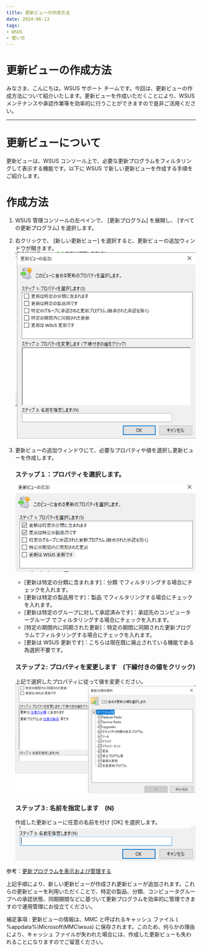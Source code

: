 ```yaml
---
title: 更新ビューの作成方法
date: 2024-06-13
tags:
- WSUS
- 使い方
---
```



# 更新ビューの作成方法  
みなさま、こんにちは。WSUS サポート チームです。今回は、更新ビューの作成方法について紹介いたします。更新ビューを作成いただくことにより、WSUS メンテナンスや承認作業等を効率的に行うことができますので是非ご活用ください。  

---

# 更新ビューについて  
更新ビューは、WSUS コンソール上で、必要な更新プログラムをフィルタリングして表示する機能です。以下に WSUS で新しい更新ビューを作成する手順をご紹介します。  

# 作成方法  
1.  WSUS 管理コンソールの左ペインで、 [更新プログラム] を展開し、 [すべての更新プログラム] を選択します。  
2. 右クリックで、 [新しい更新ビュー] を選択すると、更新ビューの追加ウィンドウが開きます。  
![](2024-06-13_01/2024-06-13_01_1.png) 

3. 更新ビューの追加ウィンドウにて、必要なプロパティや値を選択し更新ビューを作成します。  
   ### ステップ１：プロパティを選択します。 
   ![](2024-06-13_01/2024-06-13_01_2.png)  
    - [更新は特定の分類に含まれます]：分類 でフィルタリングする場合にチェックを入れます。  
    - [更新は特定の製品用です]：製品 でフィルタリングする場合にチェックを入れます。  
    - [更新は特定のグループに対して承認済みです]：承認先のコンピューターグループ でフィルタリングする場合にチェックを入れます。  
    - [特定の期間内に同期された更新]：特定の期間に同期された更新プログラムでフィルタリングする場合にチェックを入れます。  
    - [更新は WSUS 更新です]：こちらは現在既に廃止されている機能である為選択不要です。
 
   ### ステップ２: プロパティを変更します　(下線付きの値をクリック)  
   上記で選択したプロパティに従って値を変更ください。
![](2024-06-13_01/2024-06-13_01_3.png)  
   ### ステップ３: 名前を指定します　(N)  
   作成した更新ビューに任意の名前を付け [OK] を選択します。 
![](2024-06-13_01/2024-06-13_01_4.png)  

参考：[更新プログラムを表示および管理する]([https://learn.microsoft.com/ja-jp/windows-server/administration/windows-server-update-services/manage/viewing-and-managing-updates)  

上記手順により、新しい更新ビューが作成され更新ビューが追加されます。これらの更新ビューを利用いただくことで、特定の製品、分類、コンピュータグループへの承認状態、同期期間などに基づいて更新プログラムを効率的に管理できますので運用管理にお役立てください。  

補足事項 : 更新ビューの情報は、MMC と呼ばれるキャッシュ ファイル ( %appdata%\Microsoft\MMC\wsus) に保存されます。このため、何らかの理由により、キャッシュ ファイルが失われた場合には、作成した更新ビューも失われることになりますのでご留意ください。  